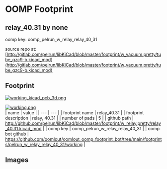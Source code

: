 # OOMP Footprint  
## relay_40.31  by none  
  
oomp key: oomp_pelrun_w_relay_relay_40_31  
  
source repo at: [http://gitlab.com/pelrun/libKiCad/blob/master/footprint/w_vacuum.pretty/tube_gzc9-b.kicad_mod](http://gitlab.com/pelrun/libKiCad/blob/master/footprint/w_vacuum.pretty/tube_gzc9-b.kicad_mod)  
## Footprint  
  
[![working_kicad_pcb_3d.png](working_kicad_pcb_3d_600.png)](working_kicad_pcb_3d.png)  
  
[![working.png](working_600.png)](working.png)  
| name | value | 
| --- | --- | 
| footprint name | relay_40.31 | 
| footprint description | relay, 40.31 | 
| number of pads | 5 | 
| github path | http://github.com/pelrun/libKiCad/blob/master/footprint/w_relay.pretty/relay_40.31.kicad_mod | 
| oomp key | oomp_pelrun_w_relay_relay_40_31 | 
| oomp bot github | https://github.com/oomlout/oomlout_oomp_footprint_bot/tree/main/footprints/pelrun_w_relay_relay_40_31/working | 
## Images  
